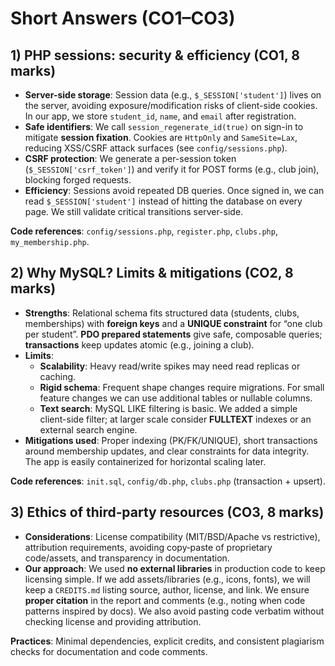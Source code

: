 
# Short Answers (CO1–CO3)

## 1) PHP sessions: security & efficiency (CO1, 8 marks)
- **Server-side storage**: Session data (e.g., `$_SESSION['student']`) lives on the server, avoiding exposure/modification risks of client-side cookies. In our app, we store `student_id`, `name`, and `email` after registration.
- **Safe identifiers**: We call `session_regenerate_id(true)` on sign-in to mitigate **session fixation**. Cookies are `HttpOnly` and `SameSite=Lax`, reducing XSS/CSRF attack surfaces (see `config/sessions.php`).
- **CSRF protection**: We generate a per-session token (`$_SESSION['csrf_token']`) and verify it for POST forms (e.g., club join), blocking forged requests.
- **Efficiency**: Sessions avoid repeated DB queries. Once signed in, we can read `$_SESSION['student']` instead of hitting the database on every page. We still validate critical transitions server-side.

**Code references**: `config/sessions.php`, `register.php`, `clubs.php`, `my_membership.php`.

## 2) Why MySQL? Limits & mitigations (CO2, 8 marks)
- **Strengths**: Relational schema fits structured data (students, clubs, memberships) with **foreign keys** and a **UNIQUE constraint** for “one club per student”. **PDO prepared statements** give safe, composable queries; **transactions** keep updates atomic (e.g., joining a club).
- **Limits**:
  - **Scalability**: Heavy read/write spikes may need read replicas or caching.
  - **Rigid schema**: Frequent shape changes require migrations. For small feature changes we can use additional tables or nullable columns.
  - **Text search**: MySQL LIKE filtering is basic. We added a simple client-side filter; at larger scale consider **FULLTEXT** indexes or an external search engine.
- **Mitigations used**: Proper indexing (PK/FK/UNIQUE), short transactions around membership updates, and clear constraints for data integrity. The app is easily containerized for horizontal scaling later.

**Code references**: `init.sql`, `config/db.php`, `clubs.php` (transaction + upsert).

## 3) Ethics of third‑party resources (CO3, 8 marks)
- **Considerations**: License compatibility (MIT/BSD/Apache vs restrictive), attribution requirements, avoiding copy‑paste of proprietary code/assets, and transparency in documentation.
- **Our approach**: We used **no external libraries** in production code to keep licensing simple. If we add assets/libraries (e.g., icons, fonts), we will keep a `CREDITS.md` listing source, author, license, and link. We ensure **proper citation** in the report and comments (e.g., noting when code patterns inspired by docs). We also avoid pasting code verbatim without checking license and providing attribution.

**Practices**: Minimal dependencies, explicit credits, and consistent plagiarism checks for documentation and code comments.
